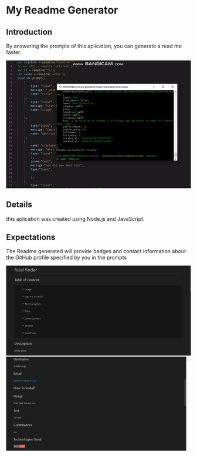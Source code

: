 # My Readme Generator



## Introduction
By answering the prompts of this aplication, 
you can generate a read me faster.



![](ezgif.com-video-to-gif.gif)




## Details
 
 this aplication was created using Node.js and JavaScript.
 
 
 ## Expectations
 The Readme generated will provide  badges and contact information about the GitHub profile specified by you in the prompts 
 
 
 ![Img](second.png)
 ![Img](first.png)



